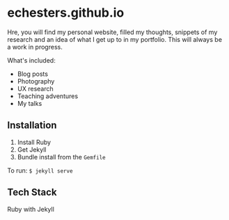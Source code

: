 # echesters.github.io
Hre, you will find my personal website, filled my thoughts, snippets of my research and an idea of what I get up to in my portfolio. This will always be a work in progress. 

What's included:
+ Blog posts
+ Photography
+ UX research
+ Teaching adventures
+ My talks

## Installation
1. Install Ruby
2. Get Jekyll
3. Bundle install from the `Gemfile`

To run:
`$ jekyll serve`

## Tech Stack
Ruby with Jekyll

